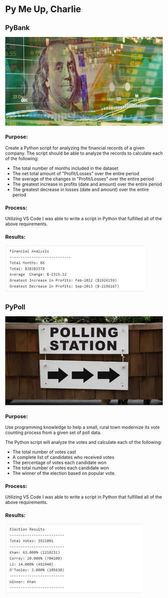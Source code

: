 # Py Me Up, Charlie

## PyBank
![Screenshot](Screenshots/Ben.jpg "Screenshot")

### Purpose:
Create a Python script for analyzing the financial records of a given company.
The script should be able to analyze the records to calculate each of the following:

-	The total number of months included in the dataset
-	The net total amount of "Profit/Losses" over the entire period
-	The average of the changes in "Profit/Losses" over the entire period
-	The greatest increase in profits (date and amount) over the entire period
-	The greatest decrease in losses (date and amount) over the entire period

### Process:
Utilizing VS Code I was able to write a script in Python that fulfilled all of the above requirements.

### Results:

![Screenshot](Screenshots/Fin1.JPG "Screenshot")


## PyPoll
![Screenshot](Screenshots/Poll.jpg "Screenshot")

### Purpose:
Use programming knowledge to help a small, rural town modernize its vote counting process from a given set of poll data.

The Python script will analyze the votes and calculate each of the following:
-  The total number of votes cast
-  A complete list of candidates who received votes
-  The percentage of votes each candidate won
-  The total number of votes each candidate won
-  The winner of the election based on popular vote.

### Process:
Utilizing VS Code I was able to write a script in Python that fulfilled all of the above requirements.

### Results:
![Screenshot](Screenshots/Poll1.JPG "Screenshot")
